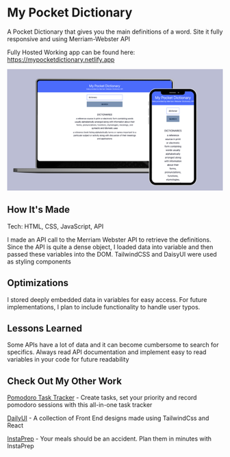 # My Pocket Dictionary

A Pocket Dictionary that gives you the main definitions of a word. Site it fully responsive and using Merriam-Webster API

Fully Hosted Working app can be found here: https://mypocketdictionary.netlify.app

![Dictionary](Dictionary.png "Dictionary")

## How It's Made

Tech: HTML, CSS, JavaScript, API

I made an API call to the Merriam Webster API to retrieve the definitions. Since the API is quite a dense object, I loaded data into variable and then passed these variables into the DOM. TailwindCSS and DaisyUI were used as styling components

## Optimizations

I stored deeply embedded data in variables for easy access. For future implementations, I plan to include functionality to handle user typos.

## Lessons Learned

Some APIs have a lot of data and it can become cumbersome to search for specifics. Always read API documentation and implement easy to read variables in your code for future readability

## Check Out My Other Work

[Pomodoro Task Tracker](https://github.com/jonathanmani/Pomodoro-Task-Tracker) - Create tasks, set your priority and record pomodoro sessions with this all-in-one task tracker

[DailyUI](https://github.com/jonathanmani/DailyUI) - A collection of Front End designs made using TailwindCss and React

[InstaPrep](https://github.com/jonathanmani/InstaPrep) - Your meals should be an accident. Plan them in minutes with InstaPrep
